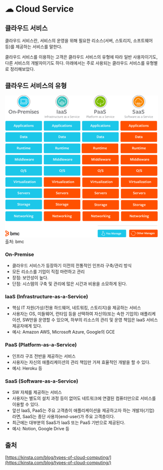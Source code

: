 # ☁ Cloud Service

## 클라우드 서비스

클라우드 서비스란, 서비스의 운영을 위해 필요한 리소스(서버, 스토리지, 소프트웨어 등)를 제공하는 서비스를 말한다.

클라우드 서비스를 이용하는 고객은 클라우드 서비스의 유형에 따라 일반 사용자이기도, 다른 서비스의 개발자이기도 하다. 아래에서는 주로 사용되는 클라우드 서비스를 유형별로 정리해보았다.

## 클라우드 서비스의 유형

![클라우드 서비스](./imgs/cloud-service.png)
출처: bmc

### On-Premise

- 클라우드 서비스가 등장하기 이전의 전통적인 인프라 구축/관리 방식
- 모든 리소스를 기업이 직접 마련하고 관리
- 장점: 보안성이 높다.
- 단점: 시스템의 구축 및 관리에 많은 시간과 비용을 소모하게 된다.

### IaaS (Infrastructure-as-a-Service)

- 핵심 IT 자원(가상/전용 하드웨어, 네트워킹, 스토리지)을 제공하는 서비스
- 사용자는 OS, 미들웨어, 런타임 등을 선택하여 자신의(또는 속한 기업의) 애플리케이션, SW만을 운영할 수 있으며, 하부의 리소스의 관리 및 운영 책임은 IaaS 서비스 제공자에게 있다.
- 예시: Amazon AWS, Microsoft Azure, Google의 GCE

### PaaS (Platform-as-a-Service)

- 인프라 구조 전반을 제공하는 서비스
- 사용자는 자신의 애플리케이션의 관리 책임만 가져 효율적인 개발을 할 수 있다.
- 예시: Heroku 등

### SaaS (Software-as-a-Service)

- SW 자체를 제공하는 서비스
- 사용자는 별도의 설치 과정 등이 없어도 네트워크에 연결된 컴퓨터만으로 서비스를 이용할 수 있다.
- 앞선 IaaS, PaaS는 주요 고객층이 애플리케이션을 제공하고자 하는 개발자(기업)라면, SaaS는 종단 사용자(end-user)가 주요 고객층이다.
- 최근에는 대부분의 SaaS가 IaaS 또는 PaaS 기반으로 제공된다.
- 예시: Notion, Google Drive 등

## 출처

[https://kinsta.com/blog/types-of-cloud-computing/](https://kinsta.com/blog/types-of-cloud-computing/)
